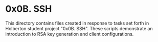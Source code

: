 # 0x0B. SSH 

This directory contains files created in response to tasks set forth in Holberton student project "0x0B. SSH". These scripts demonstrate an introduction to RSA key generation and client configurations. 

